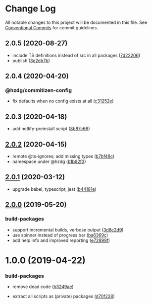 # Change Log

All notable changes to this project will be documented in this file.
See [Conventional Commits](https://conventionalcommits.org) for commit guidelines.

## 2.0.5 (2020-08-27)


* include TS definitions instead of src in all packages ([7d22206](https://github.com/hzdg/hz-core/commit/7d22206))
* publish ([3e2eb7b](https://github.com/hzdg/hz-core/commit/3e2eb7b))


## 2.0.4 (2020-04-20)


### @hzdg/commitizen-config

* fix defaults when no config exists at all ([c31252e](https://github.com/hzdg/hz-core/commit/c31252e))


## 2.0.3 (2020-04-18)


* add netlify-preinstall script ([8b87c66](https://github.com/hzdg/hz-core/commit/8b87c66))


## [2.0.2](https://github.com/hzdg/hz-core/compare/build-packages@2.0.1...build-packages@2.0.2) (2020-04-15)


* remote @ts-ignores; add missing types ([b7bf48c](https://github.com/hzdg/hz-core/commit/b7bf48c))
* namespace under @hzdg ([b1b92f3](https://github.com/hzdg/hz-core/commit/b1b92f3))


## [2.0.1](https://github.com/hzdg/hz-core/compare/build-packages@2.0.0...build-packages@2.0.1) (2020-03-12)


* upgrade babel, typescript, jest ([b44181e](https://github.com/hzdg/hz-core/commit/b44181e))


## [2.0.0](https://github.com/hzdg/hz-core/compare/build-packages@1.0.0...build-packages@2.0.0) (2019-05-20)


### build-packages

* support incremental builds, verbose output ([3d8c2d9](https://github.com/hzdg/hz-core/commit/3d8c2d9))
* use spinner instead of progress bar ([ba6369c](https://github.com/hzdg/hz-core/commit/ba6369c))
* add help info and improved reporting ([e72899f](https://github.com/hzdg/hz-core/commit/e72899f))


# 1.0.0 (2019-04-22)


### build-packages

* remove dead code ([b3249ae](https://github.com/hzdg/hz-core/commit/b3249ae))

* extract all scripts as (private) packages ([d70f228](https://github.com/hzdg/hz-core/commit/d70f228))
